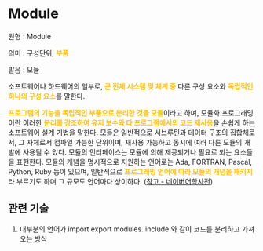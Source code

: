 # Module

원형 : Module

의미  : 구성단위, <span style="color:#FFBF00; font-weight:bold;">부품</span>

발음 : 모듈

소프트웨어나 하드웨어의 일부로, <span style="color:#FFBF00; font-weight:bold;">큰 전체 시스템 및 체계 중</span> 다른 구성 요소와 <span style="color:#FFBF00; font-weight:bold;">독립적인 하나의 구성 요소</span>를 말한다.

<span style="color:#FFBF00; font-weight:bold;">프로그램의 기능을 독립적인 부품으로 분리한 것을 모듈</span>이라고 하며, 모듈화 프로그래밍이란 이러한 <span style="color:#FFBF00; font-weight:bold;">분리를 강조하여 유지 보수와 타 프로그램에서의 코드 재사용</span>을 손쉽게 하는 소프트웨어 설계 기법을 말한다. 모듈은 일반적으로 서브루틴과 데이터 구조의 집합체로서, 그 자체로서 컴파일 가능한 단위이며, 재사용 가능하고 동시에 여러 다른 모듈의 개발에 사용될 수 있다. 모듈의 인터페이스는 모듈에 의해 제공되거나 필요로 되는 요소들을 표현한다. 모듈의 개념을 명시적으로 지원하는 언어로는 Ada, FORTRAN, Pascal, Python, Ruby 등이 있으며, 일반적으로 <span style="color:#FFBF00; font-weight:bold;">프로그래밍 언어에 따라 모듈의 개념을 패키지</span>라 부르기도 하며 그 규모도 언어마다 상이하다.
([참고 - 네이버어학사전](https://terms.naver.com/entry.nhn?docId=2835919&cid=40942&categoryId=32830))

## 관련 기술
1. 대부분의 언어가 import export modules. include 와 같이 코드를 분리하고 가져 오는 방식

